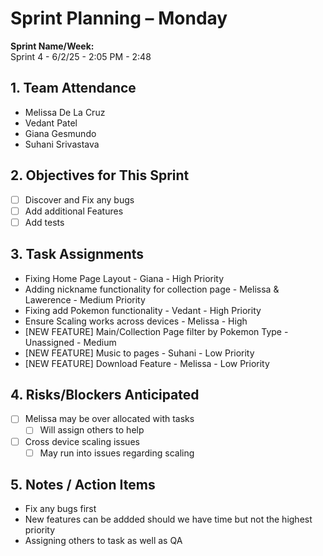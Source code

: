 # Sprint Planning – Monday

**Sprint Name/Week:**  
Sprint 4 - 6/2/25 - 2:05 PM - 2:48

## 1. Team Attendance
- Melissa De La Cruz
- Vedant Patel
- Giana Gesmundo
- Suhani Srivastava

## 2. Objectives for This Sprint
- [ ] Discover and Fix any bugs
- [ ] Add additional Features  
- [ ] Add tests

## 3. Task Assignments

- Fixing Home Page Layout - Giana - High Priority
- Adding nickname functionality for collection page - Melissa & Lawerence - Medium Priority
- Fixing add Pokemon functionality - Vedant - High Priority
- Ensure Scaling works across devices - Melissa - High
- [NEW FEATURE] Main/Collection Page filter by Pokemon Type - Unassigned - Medium
- [NEW FEATURE] Music to pages - Suhani - Low Priority
- [NEW FEATURE] Download Feature - Melissa - Low Priority
## 4. Risks/Blockers Anticipated
- [ ] Melissa may be over allocated with tasks 
  - [ ] Will assign others to help 
- [ ] Cross device scaling issues
  - [ ] May run into issues regarding scaling

## 5. Notes / Action Items
- Fix any bugs first
- New features can be addded should we have time but not the highest priority
- Assigning others to task as well as QA 

